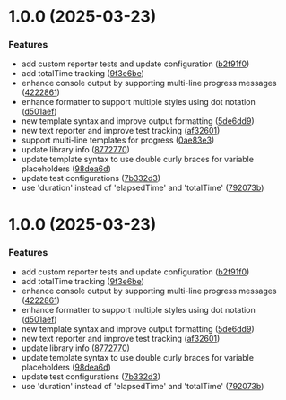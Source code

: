 # 1.0.0 (2025-03-23)

### Features

- add custom reporter tests and update configuration ([b2f91f0](https://github.com/fvena/vitest-text-reporter/commit/b2f91f09ca59b3febe2a6d4601a5adf9eadc9c1c))
- add totalTime tracking ([9f3e6be](https://github.com/fvena/vitest-text-reporter/commit/9f3e6be43792d39e5ecaafbda69e28ab8b52a58b))
- enhance console output by supporting multi-line progress messages ([4222861](https://github.com/fvena/vitest-text-reporter/commit/42228616e30d2699e57507265f7cb74ea2be6df0))
- enhance formatter to support multiple styles using dot notation ([d501aef](https://github.com/fvena/vitest-text-reporter/commit/d501aef8e966222cab7c03b83484c8f356b69c33))
- new template syntax and improve output formatting ([5de6dd9](https://github.com/fvena/vitest-text-reporter/commit/5de6dd9c8ab62f50c7afb7b36fc4eab7c86db63b))
- new text reporter and improve test tracking ([af32601](https://github.com/fvena/vitest-text-reporter/commit/af3260183d03fd9d3598c2c3ed889b55236b1709))
- support multi-line templates for progress ([0ae83e3](https://github.com/fvena/vitest-text-reporter/commit/0ae83e368c9a3b2396c28a099ca34c054695d1b0))
- update library info ([8772770](https://github.com/fvena/vitest-text-reporter/commit/877277093ffcb0e3cba777551d7bdf35e3be6f9f))
- update template syntax to use double curly braces for variable placeholders ([98dea6d](https://github.com/fvena/vitest-text-reporter/commit/98dea6dd15db97bc29bf286c7e2f5a0006b6047d))
- update test configurations ([7b332d3](https://github.com/fvena/vitest-text-reporter/commit/7b332d3a83e873f989e7392d5ed393d8e75e2b5e))
- use 'duration' instead of 'elapsedTime' and 'totalTime' ([792073b](https://github.com/fvena/vitest-text-reporter/commit/792073bcb5e8ef4d63f23609fc4c54c8e52cadfb))

# 1.0.0 (2025-03-23)

### Features

- add custom reporter tests and update configuration ([b2f91f0](https://github.com/fvena/vitest-text-reporter/commit/b2f91f09ca59b3febe2a6d4601a5adf9eadc9c1c))
- add totalTime tracking ([9f3e6be](https://github.com/fvena/vitest-text-reporter/commit/9f3e6be43792d39e5ecaafbda69e28ab8b52a58b))
- enhance console output by supporting multi-line progress messages ([4222861](https://github.com/fvena/vitest-text-reporter/commit/42228616e30d2699e57507265f7cb74ea2be6df0))
- enhance formatter to support multiple styles using dot notation ([d501aef](https://github.com/fvena/vitest-text-reporter/commit/d501aef8e966222cab7c03b83484c8f356b69c33))
- new template syntax and improve output formatting ([5de6dd9](https://github.com/fvena/vitest-text-reporter/commit/5de6dd9c8ab62f50c7afb7b36fc4eab7c86db63b))
- new text reporter and improve test tracking ([af32601](https://github.com/fvena/vitest-text-reporter/commit/af3260183d03fd9d3598c2c3ed889b55236b1709))
- update library info ([8772770](https://github.com/fvena/vitest-text-reporter/commit/877277093ffcb0e3cba777551d7bdf35e3be6f9f))
- update template syntax to use double curly braces for variable placeholders ([98dea6d](https://github.com/fvena/vitest-text-reporter/commit/98dea6dd15db97bc29bf286c7e2f5a0006b6047d))
- update test configurations ([7b332d3](https://github.com/fvena/vitest-text-reporter/commit/7b332d3a83e873f989e7392d5ed393d8e75e2b5e))
- use 'duration' instead of 'elapsedTime' and 'totalTime' ([792073b](https://github.com/fvena/vitest-text-reporter/commit/792073bcb5e8ef4d63f23609fc4c54c8e52cadfb))
